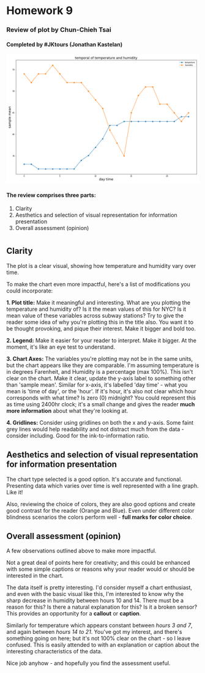 
 # Homework 9
 
 ### Review of plot by Chun-Chieh Tsai
 
 #### Completed by #JKtours (Jonathan Kastelan)

![alt text](https://github.com/jkastelan/PUI2017_jlk635/blob/master/HW9_jlk635/Chart_cct367.jpeg "Chart by Chun-Chieh Tsai")



#### The review comprises three parts:
   1. Clarity
   2. Aesthetics and selection of visual representation for information presentation
   3. Overall assessment (opinion)

#  
  
## Clarity

The plot is a clear visual, showing how temperature and humidity vary over time.

To make the chart even more impactful, here's a list of modifications you could incorporate:

**1. Plot title:** Make it meaningful and interesting. What are you plotting the temperature and humidity of? Is it the mean values of this for NYC? Is it mean value of these variables across subway stations? Try to give the reader some idea of why you're plotting this in the title also. You want it to be thought provoking, and pique their interest. Make it bigger and bold too.

**2. Legend:** Make it easier for your reader to interpret. Make it bigger. At the moment, it's like an eye test to understand.

**3. Chart Axes:** The variables you're plotting may not be in the same units, but the chart appears like they are comparable. I'm assuming temperature is in degrees Farenheit, and Humidity is a percentage (max 100%). This isn't clear on the chart. Make it clear, update the y-axis label to something other than 'sample mean'. Similar for x-axis, it's labelled 'day time' - what you mean is 'time of day', or the 'hour'. If it's hour, it's also not clear which hour corresponds with what time? Is zero (0) midnight? You could represent this as time using 2400hr clock; it's a small change and gives the reader **much more information** about what they're looking at.

**4. Gridlines:** Consider using gridlines on both the x and y-axis. Some faint grey lines would help readability and not distract much from the data - consider including. Good for the ink-to-information ratio.


## Aesthetics and selection of visual representation for information presentation

The chart type selected is a good option. It's accurate and functional. Presenting data which varies over time is well represented with a line graph. Like it!

Also, reviewing the choice of colors, they are also good options and create good contrast for the reader (Orange and Blue). Even under different color blindness scenarios the colors perform well - **full marks for color choice**.


## Overall assessment (opinion)

A few observations outlined above to make more impactful. 

Not a great deal of points here for creativity; and this could be enhanced with some simple captions or reasons why your reader would or should be interested in the chart.

The data itself is pretty interesting. I'd consider myself a chart enthusiast, and even with the basic visual like this, I'm interested to know why the sharp decrease in humidity between hours 10 and 14. There must be a reason for this? Is there a natural explanation for this? Is it a broken sensor? This provides an opportunity for a **callout** or **caption**. 

Similarly for temperature which appears constant between *hours 3 and 7*, and again between *hours 14 to 21*. You've got my interest, and there's something going on here; but it's not 100% clear on the chart - so I leave confused. This is easily attended to with an explanation or caption about the interesting characteristics of the data.

Nice job anyhow - and hopefully you find the assessment useful.


